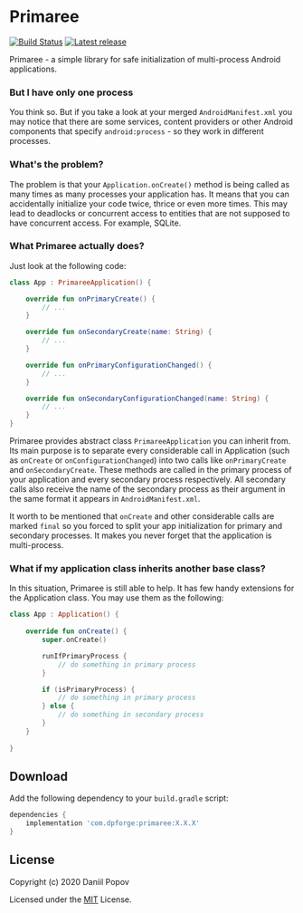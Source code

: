 # Primaree
[![Build Status](https://travis-ci.com/int02h/primaree.svg?branch=master)](https://travis-ci.com/int02h/primaree)
[![Latest release](https://img.shields.io/github/release/int02h/primaree.svg)](https://github.com/int02h/primaree/releases/latest)

Primaree - a simple library for safe initialization of multi-process
Android applications.

### But I have only one process

You think so. But if you take a look at your merged
`AndroidManifest.xml` you may notice that there are some services,
content providers or other Android components that specify
`android:process` - so they work in different processes.

### What's the problem?

The problem is that your `Application.onCreate()` method is being called
as many times as many processes your application has. It means that you
can accidentally initialize your code twice, thrice or even more times.
This may lead to deadlocks or concurrent access to entities that are not
supposed to have concurrent access. For example, SQLite.

### What Primaree actually does?

Just look at the following code:

```kotlin
class App : PrimareeApplication() {

    override fun onPrimaryCreate() {
        // ...
    }

    override fun onSecondaryCreate(name: String) {
        // ...
    }

    override fun onPrimaryConfigurationChanged() {
        // ...
    }

    override fun onSecondaryConfigurationChanged(name: String) {
        // ...
    }
}
```

Primaree provides abstract class `PrimareeApplication` you can inherit
from. Its main purpose is to separate every considerable call in
Application (such as `onCreate` or `onConfigurationChanged`) into two
calls like `onPrimaryCreate` and `onSecondaryCreate`. These methods are
called in the primary process of your application and every secondary
process respectively. All secondary calls also receive the name of the
secondary process as their argument in the same format it appears in
`AndroidManifest.xml`.

It worth to be mentioned that `onCreate` and other considerable calls
are marked `final` so you forced to split your app initialization for
primary and secondary processes. It makes you never forget that
the application is multi-process.

### What if my application class inherits another base class?

In this situation, Primaree is still able to help. It has few handy
extensions for the Application class. You may use them as the following:

```kotlin
class App : Application() {
    
    override fun onCreate() {
        super.onCreate()

        runIfPrimaryProcess {
            // do something in primary process
        }

        if (isPrimaryProcess) {
            // do something in primary process
        } else {
            // do something in secondary process
        }
    }
    
}
```

## Download

Add the following dependency to your `build.gradle` script:

```groovy
dependencies {
    implementation 'com.dpforge:primaree:X.X.X'
}
```

## License

Copyright (c) 2020 Daniil Popov

Licensed under the [MIT](LICENSE) License.